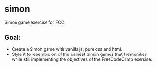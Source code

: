 # simon
Simon game exercise for FCC

## Goal:
- Create a Simon game with vanilla js, pure css and html.
- Style it to resemble on of the earliest Simon games that I remember while still implementing the objectives of the FreeCodeCamp exersise.
